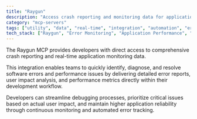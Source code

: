 ```yaml
---
title: "Raygun"
description: "Access crash reporting and monitoring data for application performance insights"
category: "mcp-servers"
tags: ["utility", "data", "real-time", "integration", "automation", "error tracking", "debugging", "performance metrics"]
tech_stack: ["Raygun", "Error Monitoring", "Application Performance", "Crash Reporting", "Real-time Analytics", "User Impact Analysis"]
---
```


The Raygun MCP provides developers with direct access to comprehensive crash reporting and real-time application monitoring data. 

This integration enables teams to quickly identify, diagnose, and resolve software errors and performance issues by delivering detailed error reports, user impact analysis, and performance metrics directly within their development workflow. 

Developers can streamline debugging processes, prioritize critical issues based on actual user impact, and maintain higher application reliability through continuous monitoring and automated error tracking.